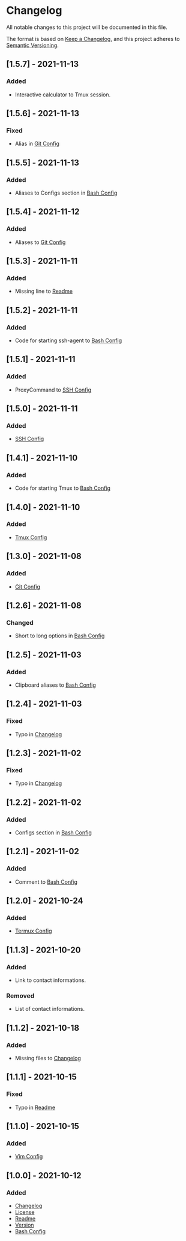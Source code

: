 # Changelog
All notable changes to this project will be documented in this file.

The format is based on [Keep a Changelog](https://keepachangelog.com/en/1.0.0/),
and this project adheres to [Semantic Versioning](https://semver.org/spec/v2.0.0.html).

## [1.5.7] - 2021-11-13
### Added
- Interactive calculator to Tmux session.

## [1.5.6] - 2021-11-13
### Fixed
- Alias in [Git Config](home/.config/git/config)

## [1.5.5] - 2021-11-13
### Added
- Aliases to Configs section in [Bash Config](home/.bashrc)

## [1.5.4] - 2021-11-12
### Added
- Aliases to [Git Config](home/.config/git/config)

## [1.5.3] - 2021-11-11
### Added
- Missing line to [Readme](README.md)

## [1.5.2] - 2021-11-11
### Added
- Code for starting ssh-agent to [Bash Config](home/.bashrc)

## [1.5.1] - 2021-11-11
### Added
- ProxyCommand to [SSH Config](home/.ssh/config)

## [1.5.0] - 2021-11-11
### Added
- [SSH Config](home/.ssh/config)

## [1.4.1] - 2021-11-10
### Added
- Code for starting Tmux to [Bash Config](home/.bashrc)

## [1.4.0] - 2021-11-10
### Added
- [Tmux Config](home/.tmux.conf)

## [1.3.0] - 2021-11-08
### Added
- [Git Config](home/.config/git/config)

## [1.2.6] - 2021-11-08
### Changed
- Short to long options in [Bash Config](home/.bashrc)

## [1.2.5] - 2021-11-03
### Added
- Clipboard aliases to [Bash Config](home/.bashrc)

## [1.2.4] - 2021-11-03
### Fixed
- Typo in [Changelog](CHANGELOG.md)

## [1.2.3] - 2021-11-02
### Fixed
- Typo in [Changelog](CHANGELOG.md)

## [1.2.2] - 2021-11-02
### Added
- Configs section in [Bash Config](home/.bashrc)

## [1.2.1] - 2021-11-02
### Added
- Comment to [Bash Config](home/.bashrc)

## [1.2.0] - 2021-10-24
### Added
- [Termux Config](home/.termux/termux.properties)

## [1.1.3] - 2021-10-20
### Added
- Link to contact informations.

### Removed
- List of contact informations.

## [1.1.2] - 2021-10-18
### Added
- Missing files to [Changelog](CHANGELOG.md)

## [1.1.1] - 2021-10-15
### Fixed
- Typo in [Readme](README.md)

## [1.1.0] - 2021-10-15
### Added
- [Vim Config](home/.vimrc)

## [1.0.0] - 2021-10-12
### Added
- [Changelog](CHANGELOG.md)
- [License](LICENSE)
- [Readme](README.md)
- [Version](VERSION)
- [Bash Config](home/.bashrc)
